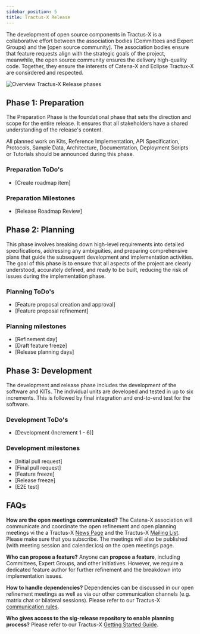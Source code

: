 ```yaml
---
sidebar_position: 5
title: Tractus-X Release 
---
```


The development of open source components in Tractus-X is a collaborative effort between the association bodies (Committees and Expert Groups) and the [open source community]. The association bodies ensure that feature requests align with the strategic goals of the project, meanwhile, the open source community ensures the delivery high-quality code. Together, they ensure the interests of Catena-X and Eclipse Tractux-X are consirdered and respected.

![Overview Tractus-X Release phases](assets/release-planing-next-steps-horizontal-tractus-x.drawio.svg)

## Phase 1: Preparation

The Preparation Phase is the foundational phase that sets the direction and scope for the entire release. It ensures that all stakeholders have a shared understanding of the release's content.

All planned work on Kits, Reference Implementation, API Specification, Protocols, Sample Data, Architecture, Documentation, Deployment Scripts or Tutorials should be announced during this phase.

### Preparation ToDo's

- [Create roadmap item]

### Preparation Milestones

- [Release Roadmap Review]

## Phase 2: Planning

This phase involves breaking down high-level requirements into detailed specifications, addressing any ambiguities, and preparing comprehensive plans that guide the subsequent development and implementation activities. The goal of this phase is to ensure that all aspects of the project are clearly understood, accurately defined, and ready to be built, reducing the risk of issues during the implementation phase.

### Planning ToDo's

- [Feature proposal creation and approval]
- [Feature proposal refinement]

### Planning milestones

- [Refinement day]
- [Draft feature freeze]
- [Release planning days]

## Phase 3: Development

The development and release phase includes the development of the software and KITs. The individual units are developed and tested in up to six increments. This is followed by final integration and end-to-end test for the software.

### Development ToDo's

- [Development (Increment 1 - 6)]

### Development milestones

- [Initial pull request]
- [Final pull request]
- [Feature freeze]
- [Release freeze]
- [E2E test]

## FAQs

**How are the open meetings communicated?**
The Catena-X association will communicate and coordinate the open refinement and open planning meetings vi the a Tractus-X [News Page](https://eclipse-tractusx.github.io/blog) and the Tractus-X [Mailing List](https://accounts.eclipse.org/mailing-list/tractusx-dev). Please make sure that you subscribe. The meetings will also be published (with meeting session and calender.ics) on the open meetings page.

**Who can propose a feature?**
Anyone can **propose a feature**, including Committees, Expert Groups, and other initiatives. However, we require a dedicated feature author for further refinement and the breakdown into implementation issues.

**How to handle dependencies?**
Dependencies can be discussed in our open refinement meetings as well as via our other communication channels (e.g. matrix chat or bilateral sessions). Please refer to our Tractus-X [communication rules](https://eclipse-tractusx.github.io/community/intro).

**Who gives access to the sig-release repository to enable planning process?**
Please refer to our Tractus-X [Getting Started Guide](https://eclipse-tractusx.github.io/docs/oss/getting-started).

<!-- OLD CONTENT THAT NEEDS TO BE INCORPORATED OR DELETED

TODO THIBAULT

# Detailed describtion of process from idea to release

In order to plan a new feature in Tractus-X several steps must be followed. Each process step is going to be executed by one of these roles:

- **Feature author**: The feature author is going to be the primary point of contact for all questions related to a feature proposal. The feature author carries the feature proposal through the validation and refinement process.
- **Topic Owner** :The topic owner validates new feature proposals for a defined topic to make sure feature proposals align with the strategy for it. The topic owner is usually going to be a Committee.
- **Committer**: *See Tractus X Committer description*

|Information|Description|
|-----------|-----------|
|Feature author|Responsible person to carry the feature proposal through the validation and refinement process|
|Description|Description of WHAT the feature proposal is about.|
|Business value|Description of WHY the feature proposal is relevant.|
|Acceptance criteria|Conditions that must be satisfied for the feature proposal to be accepted|

** There are two options regarding resource commitment:

1. If you have dedicated developer resources, your developer team will create the implementation issues at the user story level.
2. If you do not have dedicated developer resources, interested developers team can create the implementation issues.

### Feature assignment & validation

Responsible: Committee & Expert Group

Once a new feature proposal has been made for the Tractus-X project, it enters a validation phase where the Committees assigns it to the relevant Expert Group.

- **Validation:** The Committee assigns the feature to the matching Expert Group (at least two specific contacts). The Expert Group will review the proposal to ensure it aligns with the project's goals and standards.
- **Request for Additional Details:** If the proposal lacks necessary details, the reviewing bodies may ask the author for additional information or clarification.

The goal is to have features that fulfill the following **Definition of Entry (DoE)**:

- Feature author defined: The designated point of contact for any questions related to the feature during the refinement, planning and development phase (e.g., subject matter expert). Not necessarily responsible for the technical implementation of a feature.
- Feature description is available
- Required enablers are defined and aligned (e.g., architecture, infrastructure, compliance)
- High-level architecture (building-block-view)
- Key dates and milestones are defined using GitHub milestone declaration
- Business value is defined
- Test scenarios, test cases and test data are available
- Acceptance criteria are defined
- Feature estimation available (based on story points)
- Developer team for feature implementation defined
- Dependencies with other products or issues are identified and categorized via GitHub labels
- Known risks are properly addressed
- No open questions left
- First implementation issues are defined in the corresponding repository and linked to the feature (optional)
...

Ultimately, the decision regarding maturity is made jointly by the affected products and contributors in the open refinement meetings.

**Feature author responsibility in the refinement:**

- **Responding to feedback:** The author is responsible for addressing any feedback provided by the Expert Group or Committee. This may include providing additional details or making revisions to the proposal.
- **Implementation issues:** If necessary, the author may need to create implementation issues in the repository of the corresponding product to break down the feature into manageable pieces. This aids in tracking progress and facilitates easier review.
- **Timely Updates:** The author must update the feature details within the given timeframe. Prompt responses and updates are crucial to keep the proposal moving forward.

-->